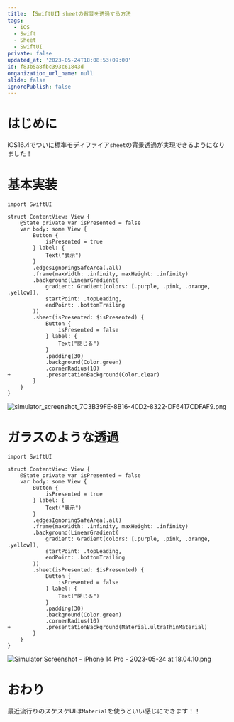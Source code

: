 ```yaml
---
title: 【SwiftUI】sheetの背景を透過する方法
tags:
  - iOS
  - Swift
  - Sheet
  - SwiftUI
private: false
updated_at: '2023-05-24T18:08:53+09:00'
id: f83b5a8fbc393c61843d
organization_url_name: null
slide: false
ignorePublish: false
---
```

# はじめに
iOS16.4でついに標準モディファイア`sheet`の背景透過が実現できるようになりました！


# 基本実装
```diff_swift
import SwiftUI

struct ContentView: View {
    @State private var isPresented = false
    var body: some View {
        Button {
            isPresented = true
        } label: {
            Text("表示")
        }
        .edgesIgnoringSafeArea(.all)
        .frame(maxWidth: .infinity, maxHeight: .infinity)
        .background(LinearGradient(
            gradient: Gradient(colors: [.purple, .pink, .orange, .yellow]),
            startPoint: .topLeading,
            endPoint: .bottomTrailing
        ))
        .sheet(isPresented: $isPresented) {
            Button {
                isPresented = false
            } label: {
                Text("閉じる")
            }
            .padding(30)
            .background(Color.green)
            .cornerRadius(10)
+           .presentationBackground(Color.clear)
        }
    }
}
```

![simulator_screenshot_7C3B39FE-8B16-40D2-8322-DF6417CDFAF9.png](https://qiita-image-store.s3.ap-northeast-1.amazonaws.com/0/1745371/32b13416-f4f5-ef33-6bf1-0df2b6f0ffec.png)

# ガラスのような透過
```diff_swift
import SwiftUI

struct ContentView: View {
    @State private var isPresented = false
    var body: some View {
        Button {
            isPresented = true
        } label: {
            Text("表示")
        }
        .edgesIgnoringSafeArea(.all)
        .frame(maxWidth: .infinity, maxHeight: .infinity)
        .background(LinearGradient(
            gradient: Gradient(colors: [.purple, .pink, .orange, .yellow]),
            startPoint: .topLeading,
            endPoint: .bottomTrailing
        ))
        .sheet(isPresented: $isPresented) {
            Button {
                isPresented = false
            } label: {
                Text("閉じる")
            }
            .padding(30)
            .background(Color.green)
            .cornerRadius(10)
+           .presentationBackground(Material.ultraThinMaterial)
        }
    }
}
```
![Simulator Screenshot - iPhone 14 Pro - 2023-05-24 at 18.04.10.png](https://qiita-image-store.s3.ap-northeast-1.amazonaws.com/0/1745371/4ba69522-a318-0801-1e94-f87ae31ab6e4.png)

# おわり
最近流行りのスケスケUIは`Material`を使うといい感じにできます！！
